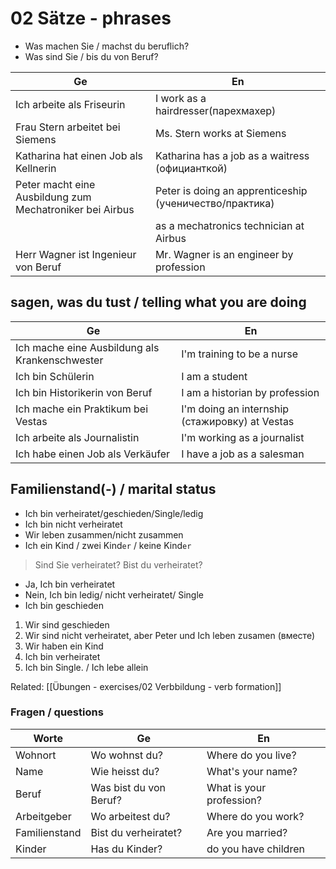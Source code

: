 # 02 Sätze - phrases

- Was machen Sie / machst du beruflich?
- Was sind Sie / bis du von Beruf?

| Ge                                                       | En                                                      |
|----------------------------------------------------------|---------------------------------------------------------|
| Ich arbeite als Friseurin                                | I work as a hairdresser(парехмахер)                     |
| Frau Stern arbeitet bei Siemens                          | Ms. Stern works at Siemens                              |
| Katharina hat einen Job als Kellnerin                    | Katharina has a job as a waitress (официанткой)         |
| Peter macht eine Ausbildung zum Mechatroniker bei Airbus | Peter is doing an apprenticeship (ученичество/практика) |
|                                                          | as a mechatronics technician at Airbus                  |
| Herr Wagner ist Ingenieur von Beruf                      | Mr. Wagner is an engineer by profession                 |

## sagen, was du tust / telling what you are doing

| Ge                                             | En                                             |
|------------------------------------------------|------------------------------------------------|
| Ich mache eine Ausbildung als Krankenschwester | I'm training to be a nurse                     |
| Ich bin Schülerin                              | I am a student                                 |
| Ich bin Historikerin von Beruf                 | I am a historian by profession                 |
| Ich mache ein Praktikum bei Vestas             | I'm doing an internship (стажировку) at Vestas |
| Ich arbeite als Journalistin                   | I'm working as a journalist                    |
| Ich habe einen Job als Verkäufer               | I have a job as a salesman                     |


## Familienstand(-) / marital status

- Ich bin verheiratet/geschieden/Single/ledig
- Ich bin nicht verheiratet
- Wir leben zusammen/nicht zusammen
- Ich ein Kind / zwei Kind`er` / keine Kind`er`

> Sind Sie verheiratet? Bist du verheiratet?
- Ja, Ich bin verheiratet
- Nein, Ich bin ledig/ nicht verheiratet/ Single
- Ich bin geschieden

1. Wir sind geschieden
2. Wir sind nicht verheiratet, aber Peter und Ich leben zusamen (вместе)
3. Wir haben ein Kind
4. Ich bin verheiratet
5. Ich bin Single. / Ich lebe allein

Related:
[[Übungen - exercises/02 Verbbildung - verb formation]]

### Fragen / questions

| Worte         | Ge                     | En                       |
|---------------|------------------------|--------------------------|
| Wohnort       | Wo wohnst du?          | Where do you live?       |
| Name          | Wie heisst du?         | What's your name?        |
| Beruf         | Was bist du von Beruf? | What is your profession? |
| Arbeitgeber   | Wo arbeitest du?       | Where do you work?       |
| Familienstand | Bist du verheiratet?   | Are you married?         |
| Kinder        | Has du Kinder?         | do you have children     |